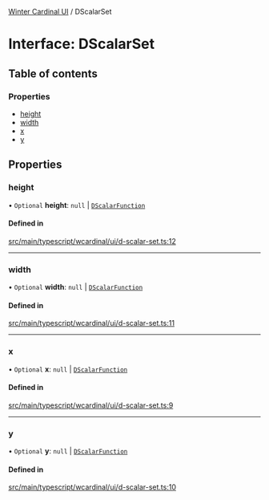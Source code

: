 [Winter Cardinal UI](../README.md) / DScalarSet

# Interface: DScalarSet

## Table of contents

### Properties

- [height](DScalarSet.md#height)
- [width](DScalarSet.md#width)
- [x](DScalarSet.md#x)
- [y](DScalarSet.md#y)

## Properties

### height

• `Optional` **height**: ``null`` \| [`DScalarFunction`](../README.md#dscalarfunction)

#### Defined in

[src/main/typescript/wcardinal/ui/d-scalar-set.ts:12](https://github.com/winter-cardinal/winter-cardinal-ui/blob/v0.154.0/src/main/typescript/wcardinal/ui/d-scalar-set.ts#L12)

___

### width

• `Optional` **width**: ``null`` \| [`DScalarFunction`](../README.md#dscalarfunction)

#### Defined in

[src/main/typescript/wcardinal/ui/d-scalar-set.ts:11](https://github.com/winter-cardinal/winter-cardinal-ui/blob/v0.154.0/src/main/typescript/wcardinal/ui/d-scalar-set.ts#L11)

___

### x

• `Optional` **x**: ``null`` \| [`DScalarFunction`](../README.md#dscalarfunction)

#### Defined in

[src/main/typescript/wcardinal/ui/d-scalar-set.ts:9](https://github.com/winter-cardinal/winter-cardinal-ui/blob/v0.154.0/src/main/typescript/wcardinal/ui/d-scalar-set.ts#L9)

___

### y

• `Optional` **y**: ``null`` \| [`DScalarFunction`](../README.md#dscalarfunction)

#### Defined in

[src/main/typescript/wcardinal/ui/d-scalar-set.ts:10](https://github.com/winter-cardinal/winter-cardinal-ui/blob/v0.154.0/src/main/typescript/wcardinal/ui/d-scalar-set.ts#L10)
